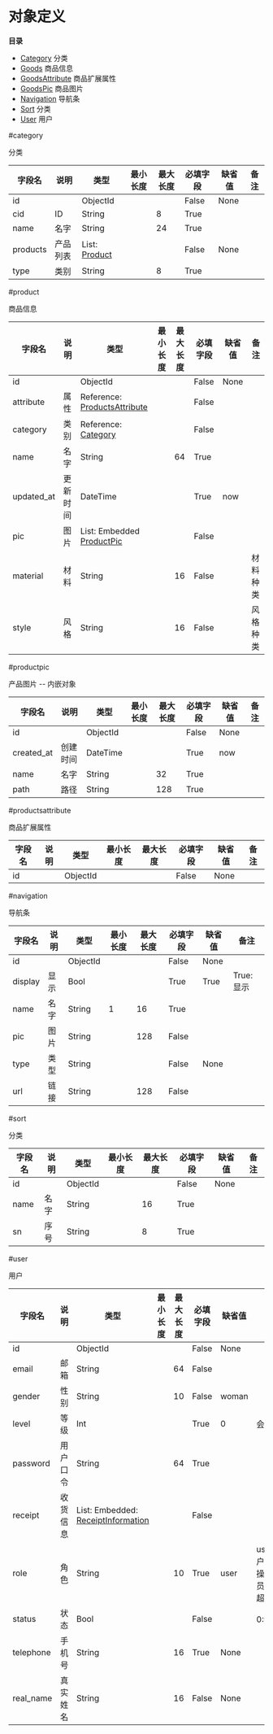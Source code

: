 
对象定义
========

__目录__

-  [Category](#category)  分类
-  [Goods](#goods)  商品信息
-  [GoodsAttribute](#goodsattribute)  商品扩展属性
-  [GoodsPic](#goodspic)  商品图片
-  [Navigation](#navigation)  导航条
-  [Sort](#sort)  分类
-  [User](#user)  用户

#category

分类

| 字段名 | 说明 | 类型 | 最小长度 | 最大长度 | 必填字段 | 缺省值 | 备注 |
|------- | -----| ---- | ------- | ------- | -------- | ------ | --- |
| id	 |		| ObjectId |	 |		   | False	  | None   |	 |
| cid	 | ID | String	 |		 | 8	   | True	  |		   |	 |
| name	 | 名字 | String	 |		 | 24 	   | True	  |		   |	 |
| products | 产品列表 | List: [Product](#product) | | | False | None | |
| type	 | 类别 | String	 |		 | 8	   | True	  |		   |	 |

#product

商品信息

| 字段名 | 说明 | 类型 | 最小长度 | 最大长度 | 必填字段 | 缺省值 | 备注 |
|------- | -----| ---- | ------- | ------- | -------- | ------ | --- |
| id     |      | ObjectId |	 |		   | False    | None   |	 |
| attribute | 属性 | Reference: [ProductsAttribute](#productsattribute) | | | False | | |
| category | 类别 | Reference: [Category](#category) | | | False |     |	 	 |
| name	 | 名字 | String |  		 | 64	   | True	  |		   |	 |
| updated_at | 更新时间 | DateTime | |	   | True	  |	now	   |	 |
| pic	 | 图片 | List: Embedded [ProductPic](#productpic) | | | False | | |
| material | 材料 | String |      | 16      | False |      | 材料种类 |
| style  | 风格 | String |        | 16      | False |      | 风格种类 |

#productpic

产品图片  -- 内嵌对象

| 字段名 | 说明 | 类型 | 最小长度 | 最大长度 | 必填字段 | 缺省值 | 备注 |
|------- | -----| ---- | ------- | ------- | -------- | ------ | --- |
| id     |      | ObjectId |	 |		   | False    | None   |	 |
| created_at | 创建时间 | DateTime | |	   | True	  |	now	   |	 |
| name   | 名字 | String | 		 | 32	   | True	  |		   |	 |
| path   | 路径 | String |  		 | 128	   | True	  |		   |	 |






#productsattribute

商品扩展属性

| 字段名 | 说明 | 类型 | 最小长度 | 最大长度 | 必填字段 | 缺省值 | 备注 |
|------- | -----| ---- | ------- | ------- | -------- | ------ | --- |
| id     |      | ObjectId |	 |		   | False    | None   |	 |

#navigation

导航条

| 字段名 | 说明 | 类型 | 最小长度 | 最大长度 | 必填字段 | 缺省值 | 备注 |
|------- | -----| ---- | ------- | ------- | -------- | ------ | --- |
| id     |      | ObjectId |	 |		   | False    | None   |	 |
| display | 显示 | Bool |		 |		   | True	  | True   | True:显示 |
| name	 | 名字 | String | 1		 | 16	   | True	  |		   |	 |
| pic	 | 图片 | String |		 | 128	   | False	  |		   |	 |
| type   | 类型 | String |		 |		   | False    | None   |	 |
| url	 | 链接 | String |		 | 128	   | False	  |		   |	 |

#sort

分类

| 字段名 | 说明 | 类型 | 最小长度 | 最大长度 | 必填字段 | 缺省值 | 备注 |
|------- | -----| ---- | ------- | ------- | -------- | ------ | --- |
| id	 |		| ObjectId |	 |		   | False	  | None   |	 |
| name	 | 名字 | String	 |		 | 16 	   | True	  |		   |	 |
| sn	 | 序号 | String	 |		 | 8	   | True	  |		   |	 |

#user

用户

| 字段名 | 说明 | 类型 | 最小长度 | 最大长度 | 必填字段 | 缺省值 | 备注 |
|------- | -----| ---- | ------- | ------- | -------- | ------ | --- |
| id	 |		| ObjectId |	 |		   | False	  | None   |	 |
| email	 | 邮箱 | String  |		 |64	   | False	  |		   |	 |
| gender | 性别 | String  |		 | 10	   | False	  |	woman  |	 |
| level	 | 等级 | Int  |			 |		   | True	  |	0	   | 会员级别 |
| password | 用户口令 | String | | 64	   | True	  |        |	 |
| receipt | 收货信息 | List: Embedded: [ReceiptInformation](#receiptinformation) | | | False | | |
| role	 | 角色 | String |		 | 10	   | True	  | user   | user:用户;operator:操作员;superuser:超级管理员 |
| status | 状态 | Bool |			 |		   | False	  |		   | 0:禁用;1:启用 |
| telephone | 手机号 | String |	 | 16 	   | True	  |	None   |	 |
| real_name | 真实姓名 | String | | 16	   | False	  |	None   |     |
